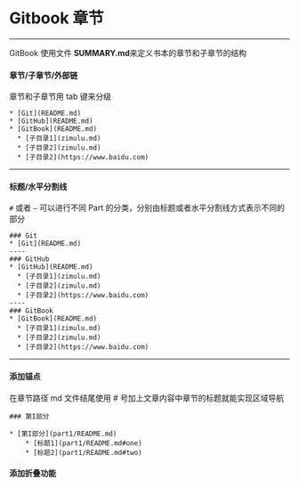 # Gitbook 章节

----------------------------------

GitBook 使用文件 **​SUMMARY.md​** 来定义书本的章节和子章节的结构

#### 章节/子章节/外部链

章节和子章节用 tab 键来分级

```
* [Git](README.md)
* [GitHub](README.md)
* [GitBook](README.md)
  * [子目录1](zimulu.md)
  * [子目录2](zimulu.md)
  * [子目录2](https://www.baidu.com)
```

***

#### 标题/水平分割线

`#` 或者 `—` 可以进行不同 Part 的分类，分别由标题或者水平分割线方式表示不同的部分

```
### Git
* [Git](README.md)
----
### GitHub
* [GitHub](README.md)
  * [子目录1](zimulu.md)
  * [子目录2](zimulu.md)
  * [子目录2](https://www.baidu.com)
----
### GitBook
* [GitBook](README.md)
  * [子目录1](zimulu.md)
  * [子目录2](zimulu.md)
  * [子目录2](https://www.baidu.com)
```

---

#### 添加锚点

在章节路径 md 文件结尾使用 # 号加上文章内容中章节的标题就能实现区域导航

```
### 第I部分

* [第I部分](part1/README.md)
    * [标题1](part1/README.md#one)
    * [标题2](part1/README.md#two)
```

#### 添加折叠功能